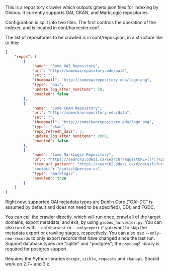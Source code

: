 This is a repository crawler which outputs gmeta.json files for indexing by Globus. It currently supports OAI, CKAN, and MarkLogic repositories.

Configuration is split into two files. The first controls the operation of the indexer, and is located in conf/harvester.conf.

The list of repositories to be crawled is in conf/repos.json, in a structure like to this:

~~~~~~~~~~~~~~~~~~~~~~~~~~~~~~~~~~~~~~~~~~~~~~~~~~~~~~~~~~~~~~~~~~~~~~~~~~~ json
{
    "repos": [
        {
            "name": "Some OAI Repository",
            "url": "http://someoairepository.edu/oai2",
            "set": "",
            "thumbnail": "http://someoairepository.edu/logo.png",
            "type": "oai",
            "update_log_after_numitems": 50,
            "enabled": false
        },
        {
            "name": "Some CKAN Repository",
            "url": "http://someckanrepository.edu/data",
            "set": "",
            "thumbnail": "http://someckanrepository.edu/logo.png",
            "type": "ckan",
            "repo_refresh_days": 7,
            "update_log_after_numitems": 2000,
            "enabled": false
        },
        {
            "name": "Some MarkLogic Repository",
            "url": "https://search2.odesi.ca/search?requestURL=((*))%2520AND%2520(coll:cora)%26options%3Dodesi-opts2%26format%3Djson%26start%3D0%26pageLength%3D10",
            "item_url_pattern": "https://search2.odesi.ca/#/details?uri=%2Fodesi%2F%id%"
            "contact": "contact@person.ca",
            "type": "marklogic",
            "enabled": true
        }
    ]
}
~~~~~~~~~~~~~~~~~~~~~~~~~~~~~~~~~~~~~~~~~~~~~~~~~~~~~~~~~~~~~~~~~~~~~~~~~~~~~~~~

Right now, supported OAI metadata types are Dublin Core ("OAI-DC" is assumed by default and does not need to be specified), DDI, and FGDC.

You can call the crawler directly, which will run once, crawl all of the target domains, export metadata, and exit, by using `globus_harvester.py`. You can also run it with `--onlyharvest` or `--onlyexport` if you want to skip the metadata export or crawling stages, respectively. You can also use `--only-new-records` to only export records that have changed since the last run. Support database types are "sqlite" and "postgres"; the `psycopg2` library is required for postgres support.

Requires the Python libraries `docopt`, `sickle`, `requests` and `ckanapi`. Should work on 2.7+ and 3.x.
